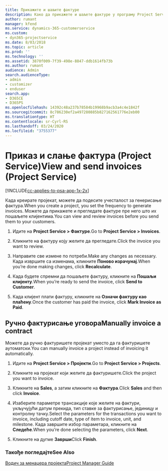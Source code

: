 ```yaml
---
title: Прикажите и шаљите фактуре
description: Како да прикажете и шаљете фактуре у програму Project Service
author: rumant
manager: kfend
ms.service: dynamics-365-customerservice
ms.custom:
- dyn365-projectservice
ms.date: 8/03/2018
ms.topic: article
ms.prod: ''
ms.technology: ''
ms.assetid: 3870f009-7f39-498e-8847-ddb1614fb73b
ms.author: rumant
audience: Admin
search.audienceType:
- admin
- customizer
- enduser
search.app:
- D365CE
- D365PS
ms.openlocfilehash: 14392c48a237b78584b19968b9acb3a4c4e1842f
ms.sourcegitcommit: 8c786230ef2a497280885b827162561776e2eb00
ms.translationtype: HT
ms.contentlocale: sr-Cyrl-RS
ms.lasthandoff: 03/24/2020
ms.locfileid: "3755377"
---
```

# <a name="view-and-send-invoices-project-service"></a><span data-ttu-id="24eb9-103">Приказ и слање фактура (Project Service)</span><span class="sxs-lookup"><span data-stu-id="24eb9-103">View and send invoices (Project Service)</span></span>

[!INCLUDE[cc-applies-to-psa-app-1x-2x](../includes/cc-applies-to-psa-app-1x-2x.md)]

<span data-ttu-id="24eb9-104">Када креирате пројекат, можете да подесите учесталост за генерисање фактура.</span><span class="sxs-lookup"><span data-stu-id="24eb9-104">When you create a project, you set the frequency to generate invoices.</span></span> <span data-ttu-id="24eb9-105">Можете да прикажете и прегледате фактуре пре него што их пошаљете клијентима.</span><span class="sxs-lookup"><span data-stu-id="24eb9-105">You can view and review invoices before you send them to your customers.</span></span>  
  
1.  <span data-ttu-id="24eb9-106">Идите на **Project Service > Фактуре**.</span><span class="sxs-lookup"><span data-stu-id="24eb9-106">Go to **Project Service > Invoices**.</span></span>  
  
2.  <span data-ttu-id="24eb9-107">Кликните на фактуру коју желите да прегледате.</span><span class="sxs-lookup"><span data-stu-id="24eb9-107">Click the invoice you want to review.</span></span>  
  
3.  <span data-ttu-id="24eb9-108">Направите све измене по потреби.</span><span class="sxs-lookup"><span data-stu-id="24eb9-108">Make any changes as necessary.</span></span> <span data-ttu-id="24eb9-109">Када извршите са изменама, кликните **Поново израчунај**.</span><span class="sxs-lookup"><span data-stu-id="24eb9-109">When you’re done making changes, click **Recalculate**.</span></span>  
  
4.  <span data-ttu-id="24eb9-110">Када будете спремни да пошаљете фактуру, кликните на **Пошаљи клијенту**.</span><span class="sxs-lookup"><span data-stu-id="24eb9-110">When you’re ready to send the invoice, click **Send to Customer**.</span></span>  
  
5.  <span data-ttu-id="24eb9-111">Када клијент плати фактуру, кликните на **Означи фактуру као плаћену**.</span><span class="sxs-lookup"><span data-stu-id="24eb9-111">Once the customer has paid the invoice, click **Mark Invoice as Paid**.</span></span>  
  
## <a name="manually-invoice-a-contract"></a><span data-ttu-id="24eb9-112">Ручно фактурисање уговора</span><span class="sxs-lookup"><span data-stu-id="24eb9-112">Manually invoice a contract</span></span>  
 <span data-ttu-id="24eb9-113">Можете да ручно фактуришете пројекат уместо да га фактуришете аутоматски.</span><span class="sxs-lookup"><span data-stu-id="24eb9-113">You can manually invoice a project instead of invoicing it automatically.</span></span>  
  
1.  <span data-ttu-id="24eb9-114">Идите на **Project Service > Пројекти**.</span><span class="sxs-lookup"><span data-stu-id="24eb9-114">Go to **Project Service > Projects**.</span></span>  
  
2.  <span data-ttu-id="24eb9-115">Кликните на пројекат који желите да фактуришете.</span><span class="sxs-lookup"><span data-stu-id="24eb9-115">Click the project you want to invoice.</span></span>  
  
3.  <span data-ttu-id="24eb9-116">Кликните на **Sales**, а затим кликните на **Фактура**.</span><span class="sxs-lookup"><span data-stu-id="24eb9-116">Click **Sales** and then click **Invoice**.</span></span>  
  
4.  <span data-ttu-id="24eb9-117">Изаберите параметре трансакције које желите на фактури, укључујући датум прекида, тип ставке за фактурисање, јединицу и контролну тачку.</span><span class="sxs-lookup"><span data-stu-id="24eb9-117">Select the parameters for the transactions you want to invoice, including cutoff date, type of item to invoice, unit, and milestone.</span></span> <span data-ttu-id="24eb9-118">Када завршите избор параметара, кликните на **Следеће**.</span><span class="sxs-lookup"><span data-stu-id="24eb9-118">When you’re done selecting the parameters, click **Next**.</span></span>  
  
5.  <span data-ttu-id="24eb9-119">Кликните на дугме **Заврши**</span><span class="sxs-lookup"><span data-stu-id="24eb9-119">Click **Finish**.</span></span>  
  
### <a name="see-also"></a><span data-ttu-id="24eb9-120">Такође погледајте</span><span class="sxs-lookup"><span data-stu-id="24eb9-120">See Also</span></span>  
 [<span data-ttu-id="24eb9-121">Водич за менаџера пројекта</span><span class="sxs-lookup"><span data-stu-id="24eb9-121">Project Manager Guide</span></span>](../project-service/project-manager-guide.md)
